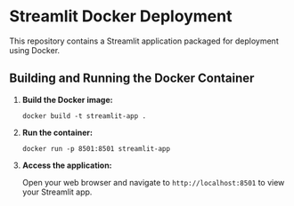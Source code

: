 # Streamlit Docker Deployment

This repository contains a Streamlit application packaged for deployment using Docker.

## Building and Running the Docker Container

1. **Build the Docker image:**

   ```
   docker build -t streamlit-app .
   ```

2. **Run the container:**

   ```
   docker run -p 8501:8501 streamlit-app
   ```

3. **Access the application:**

   Open your web browser and navigate to `http://localhost:8501` to view your Streamlit app.
